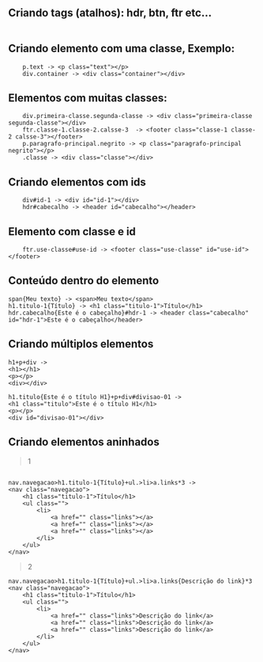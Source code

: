 ## Criando tags (atalhos): hdr, btn, ftr etc...
````

````
## Criando elemento com uma classe, Exemplo:
````
    p.text -> <p class="text"></p>
    div.container -> <div class="container"></div>
````

## Elementos com muitas classes:
````
    div.primeira-classe.segunda-classe -> <div class="primeira-classe segunda-classe"></div>
    ftr.classe-1.classe-2.calsse-3  -> <footer class="classe-1 classe-2 calsse-3"></footer>
    p.paragrafo-principal.negrito -> <p class="paragrafo-principal negrito"></p>
    .classe -> <div class="classe"></div>
````

## Criando elementos com ids
````
    div#id-1 -> <div id="id-1"></div>
    hdr#cabecalho -> <header id="cabecalho"></header>
````

## Elemento com classe e id
````
    ftr.use-classe#use-id -> <footer class="use-classe" id="use-id"></footer>
````

## Conteúdo dentro do elemento
````
span{Meu texto} -> <span>Meu texto</span>
h1.titulo-1{Título} -> <h1 class="titulo-1">Título</h1>
hdr.cabecalho{Este é o cabeçalho}#hdr-1 -> <header class="cabecalho" id="hdr-1">Este é o cabeçalho</header>
````

## Criando múltiplos elementos
````
h1+p+div -> 
<h1></h1>
<p></p>
<div></div>

h1.titulo{Este é o título H1}+p+div#divisao-01 ->
<h1 class="titulo">Este é o título H1</h1>
<p></p>
<div id="divisao-01"></div>
````

## Criando elementos aninhados
> 1
````

nav.navegacao>h1.titulo-1{Título}+ul.>li>a.links*3 ->
<nav class="navegacao">
    <h1 class="titulo-1">Título</h1>
    <ul class="">
        <li>
            <a href="" class="links"></a>
            <a href="" class="links"></a>
            <a href="" class="links"></a>
        </li>
    </ul>
</nav>
````
> 2
````
nav.navegacao>h1.titulo-1{Título}+ul.>li>a.links{Descrição do link}*3
<nav class="navegacao">
    <h1 class="titulo-1">Título</h1>
    <ul class="">
        <li>
            <a href="" class="links">Descrição do link</a>
            <a href="" class="links">Descrição do link</a>
            <a href="" class="links">Descrição do link</a>
        </li>
    </ul>
</nav>
````



